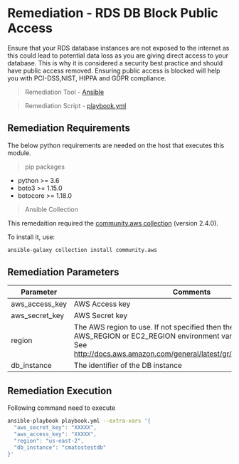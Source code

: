 # Remediation - RDS DB Block Public Access
Ensure that your RDS database instances are not exposed to the internet as this could lead to potential data loss as you are giving direct access to your database. This is why it is considered a security best practice and should have public access removed. Ensuring public access is blocked will help you with PCI-DSS,NIST, HIPPA and GDPR compliance.

> Remediation Tool   - [Ansible](https://www.ansible.com/)

> Remediation Script - [playbook.yml](playbook.yml)

## Remediation Requirements
The below python requirements are needed on the host that executes this module.

> pip packages
- python >= 3.6
- boto3 >= 1.15.0
- botocore >= 1.18.0

> Ansible Collection

This remedaition required the [community.aws collection](https://galaxy.ansible.com/community/aws) (version 2.4.0).

To install it, use: 
```sh
ansible-galaxy collection install community.aws
```

## Remediation Parameters

| Parameter | Comments |
| ------ | ------ |
| aws_access_key | AWS Access key |
| aws_secret_key | AWS Secret key |
| region | The AWS region to use. If not specified then the value of the AWS_REGION or EC2_REGION environment variable, if any, is used. See http://docs.aws.amazon.com/general/latest/gr/rande.html#ec2_region |
| db_instance | The identifier of the DB instance |


## Remediation Execution
Following command need to execute
```sh
ansible-playbook playbook.yml --extra-vars '{
  "aws_secret_key": "XXXXX",
  "aws_access_key": "XXXXX",
  "region": "us-east-2",
  "db_instance": "cmatostestdb"
}'
```